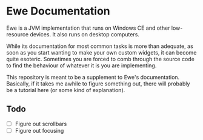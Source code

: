 # Ewe Documentation
Ewe is a JVM implementation that runs on Windows CE and other low-resource devices. It also runs on desktop computers. 

While its documentation for most common tasks is more than adequate, as soon as you start wanting to make your own custom widgets, it can become quite esoteric. Sometimes you are forced to comb through the source code to find the behaviour of whatever it is you are implementing.

This repository is meant to be a supplement to Ewe's documentation. Basically, if it takes me awhile to figure something out, there will probably be a tutorial here (or some kind of explanation).

## Todo
- [ ] Figure out scrollbars
- [ ] Figure out focusing
